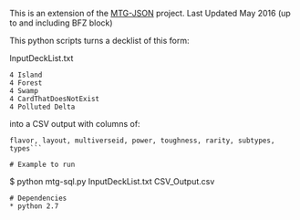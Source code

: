 This is an extension of the [MTG-JSON](https://github.com/mtgjson/mtgjson) project. 
Last Updated May 2016 (up to and including BFZ block)



This python scripts turns a decklist of this form:

InputDeckList.txt
```
4 Island
4 Forest
4 Swamp
4 CardThatDoesNotExist
4 Polluted Delta
```
into a CSV output with columns of:


```name, manacost, cmc, coloridentity, artist, number, type, text, printings, 
flavor, layout, multiverseid, power, toughness, rarity, subtypes, types```

# Example to run
``` 
$ python mtg-sql.py InputDeckList.txt CSV_Output.csv
```
# Dependencies 
* python 2.7


